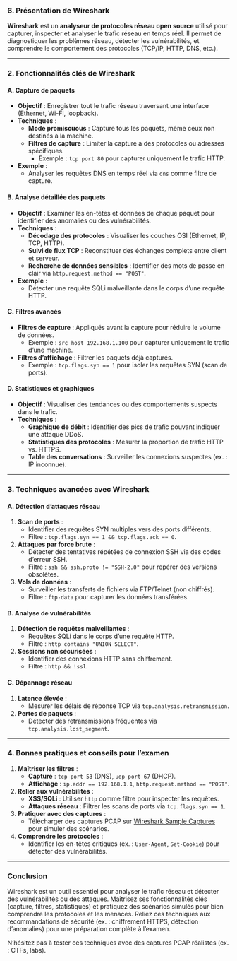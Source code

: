 
### **6. Présentation de Wireshark**  
**Wireshark** est un **analyseur de protocoles réseau open source** utilisé pour capturer, inspecter et analyser le trafic réseau en temps réel. Il permet de diagnostiquer les problèmes réseau, détecter les vulnérabilités, et comprendre le comportement des protocoles (TCP/IP, HTTP, DNS, etc.).

---

### **2. Fonctionnalités clés de Wireshark**  

#### **A. Capture de paquets**  
- **Objectif** : Enregistrer tout le trafic réseau traversant une interface (Ethernet, Wi-Fi, loopback).  
- **Techniques** :  
  - **Mode promiscuous** : Capture tous les paquets, même ceux non destinés à la machine.  
  - **Filtres de capture** : Limiter la capture à des protocoles ou adresses spécifiques.  
    - Exemple : `tcp port 80` pour capturer uniquement le trafic HTTP.  
- **Exemple** :  
  - Analyser les requêtes DNS en temps réel via `dns` comme filtre de capture.  

#### **B. Analyse détaillée des paquets**  
- **Objectif** : Examiner les en-têtes et données de chaque paquet pour identifier des anomalies ou des vulnérabilités.  
- **Techniques** :  
  - **Décodage des protocoles** : Visualiser les couches OSI (Ethernet, IP, TCP, HTTP).  
  - **Suivi de flux TCP** : Reconstituer des échanges complets entre client et serveur.  
  - **Recherche de données sensibles** : Identifier des mots de passe en clair via `http.request.method == "POST"`.  
- **Exemple** :  
  - Détecter une requête SQLi malveillante dans le corps d’une requête HTTP.  

#### **C. Filtres avancés**  
- **Filtres de capture** : Appliqués avant la capture pour réduire le volume de données.  
  - Exemple : `src host 192.168.1.100` pour capturer uniquement le trafic d’une machine.  
- **Filtres d’affichage** : Filtrer les paquets déjà capturés.  
  - Exemple : `tcp.flags.syn == 1` pour isoler les requêtes SYN (scan de ports).  

#### **D. Statistiques et graphiques**  
- **Objectif** : Visualiser des tendances ou des comportements suspects dans le trafic.  
- **Techniques** :  
  - **Graphique de débit** : Identifier des pics de trafic pouvant indiquer une attaque DDoS.  
  - **Statistiques des protocoles** : Mesurer la proportion de trafic HTTP vs. HTTPS.  
  - **Table des conversations** : Surveiller les connexions suspectes (ex. : IP inconnue).  

---

### **3. Techniques avancées avec Wireshark**  

#### **A. Détection d’attaques réseau**  
1. **Scan de ports** :  
   - Identifier des requêtes SYN multiples vers des ports différents.  
   - Filtre : `tcp.flags.syn == 1 && tcp.flags.ack == 0`.  
2. **Attaques par force brute** :  
   - Détecter des tentatives répétées de connexion SSH via des codes d’erreur SSH.  
   - Filtre : `ssh && ssh.proto != "SSH-2.0"` pour repérer des versions obsolètes.  
3. **Vols de données** :  
   - Surveiller les transferts de fichiers via FTP/Telnet (non chiffrés).  
   - Filtre : `ftp-data` pour capturer les données transférées.  

#### **B. Analyse de vulnérabilités**  
1. **Détection de requêtes malveillantes** :  
   - Requêtes SQLi dans le corps d’une requête HTTP.  
   - Filtre : `http contains "UNION SELECT"`.  
2. **Sessions non sécurisées** :  
   - Identifier des connexions HTTP sans chiffrement.  
   - Filtre : `http && !ssl`.  

#### **C. Dépannage réseau**  
1. **Latence élevée** :  
   - Mesurer les délais de réponse TCP via `tcp.analysis.retransmission`.  
2. **Pertes de paquets** :  
   - Détecter des retransmissions fréquentes via `tcp.analysis.lost_segment`.  

---

### **4. Bonnes pratiques et conseils pour l’examen**  
1. **Maîtriser les filtres** :  
   - **Capture** : `tcp port 53` (DNS), `udp port 67` (DHCP).  
   - **Affichage** : `ip.addr == 192.168.1.1`, `http.request.method == "POST"`.  
2. **Relier aux vulnérabilités** :  
   - **XSS/SQLi** : Utiliser `http` comme filtre pour inspecter les requêtes.  
   - **Attaques réseau** : Filtrer les scans de ports via `tcp.flags.syn == 1`.  
3. **Pratiquer avec des captures** :  
   - Télécharger des captures PCAP sur [Wireshark Sample Captures](https://www.wireshark.org/#samplecaptures) pour simuler des scénarios.  
4. **Comprendre les protocoles** :  
   - Identifier les en-têtes critiques (ex. : `User-Agent`, `Set-Cookie`) pour détecter des vulnérabilités.  


---

### **Conclusion**  
Wireshark est un outil essentiel pour analyser le trafic réseau et détecter des vulnérabilités ou des attaques. Maîtrisez ses fonctionnalités clés (capture, filtres, statistiques) et pratiquez des scénarios simulés pour bien comprendre les protocoles et les menaces. Reliez ces techniques aux recommandations de sécurité (ex. : chiffrement HTTPS, détection d’anomalies) pour une préparation complète à l’examen.
  
N’hésitez pas à tester ces techniques avec des captures PCAP réalistes (ex. : CTFs, labs).
